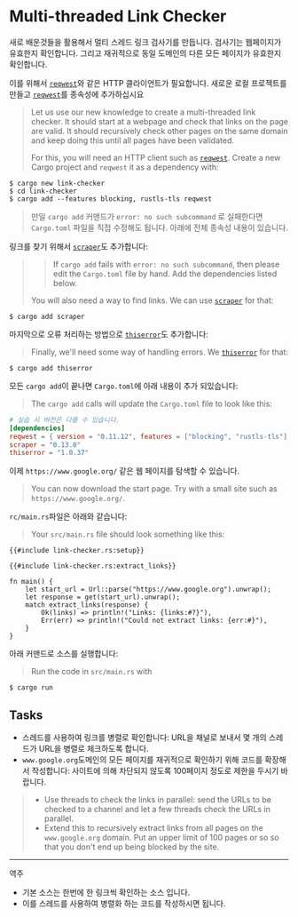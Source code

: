# Multi-threaded Link Checker

새로 배운것들을 활용해서 멀티 스레드 링크 검사기를 만듭니다. 
검사기는 웹페이지가 유효한지 확인합니다. 
그리고 재귀적으로 동일 도메인의 다른 모든 페이지가 유효한지 확인합니다.

이를 위해서 [`reqwest`][1]와 같은 HTTP 클라이언트가 필요합니다. 새로운 로컬 프로젝트를 만들고 [`reqwest`][1]를 종속성에 추가하십시요
> Let us use our new knowledge to create a multi-threaded link checker. It should
> start at a webpage and check that links on the page are valid. It should
> recursively check other pages on the same domain and keep doing this until all
> pages have been validated.
> 
> For this, you will need an HTTP client such as [`reqwest`][1]. Create a new
> Cargo project and `reqwest` it as a dependency with:
```shell
$ cargo new link-checker
$ cd link-checker
$ cargo add --features blocking, rustls-tls reqwest
```
> 만일 `cargo add` 커맨드가 `error: no such subcommand` 로 실패한다면 
> `Cargo.toml` 파일을 직접 수정해도 됩니다. 아래에 전체 종속성 내용이 있습니다.

링크를 찾기 위해서 [`scraper`][2]도 추가합니다:

> > If `cargo add` fails with `error: no such subcommand`, then please edit the
> > `Cargo.toml` file by hand. Add the dependencies listed below.
> 
> You will also need a way to find links. We can use [`scraper`][2] for that:

```shell
$ cargo add scraper
```
마지막으로 오류 처리하는 방법으로 [`thiserror`][3]도 추가합니다:
> Finally, we'll need some way of handling errors. We [`thiserror`][3] for that:

```shell
$ cargo add thiserror
```
모든 `cargo add`이 끝나면 `Cargo.toml`에 아래 내용이 추가 되있습니다:
> The `cargo add` calls will update the `Cargo.toml` file to look like this:

```toml
# 실습 시 버전은 다를 수 있습니다.
[dependencies]
reqwest = { version = "0.11.12", features = ["blocking", "rustls-tls"] }
scraper = "0.13.0"
thiserror = "1.0.37"
```

이제 `https://www.google.org/` 같은 웹 페이지를 탐색할 수 있습니다. 
> You can now download the start page. Try with a small site such as
> `https://www.google.org/`.

`rc/main.rs`파일은 아래와 같습니다:
> Your `src/main.rs` file should look something like this:

```rust,compile_fail
{{#include link-checker.rs:setup}}

{{#include link-checker.rs:extract_links}}

fn main() {
    let start_url = Url::parse("https://www.google.org").unwrap();
    let response = get(start_url).unwrap();
    match extract_links(response) {
        Ok(links) => println!("Links: {links:#?}"),
        Err(err) => println!("Could not extract links: {err:#}"),
    }
}
```

아래 커맨드로 소스를 실행합니다: 
> Run the code in `src/main.rs` with

```shell
$ cargo run
```

## Tasks

* 스레드를 사용하여 링크를 병렬로 확인합니다: URL을 채널로 보내서 몇 개의 스레드가 URL을 병렬로 체크하도록 합니다.
* `www.google.org`도메인의 모든 페이지를 재귀적으로 확인하기 위해 코드를 확장해서 작성합니다: 사이트에 의해 차단되지 않도록 100페이지 정도로 제한을 두시기 바랍니다.

> * Use threads to check the links in parallel: send the URLs to be checked to a
>   channel and let a few threads check the URLs in parallel.
> * Extend this to recursively extract links from all pages on the
>   `www.google.org` domain. Put an upper limit of 100 pages or so so that you
>   don't end up being blocked by the site.


---
역주 
- 기본 소스는 한번에 한 링크씩 확인하는 소스 입니다. 
- 이를 스레드를 사용하여 병렬화 하는 코드를 작성하시면 됩니다.



[1]: https://docs.rs/reqwest/
[2]: https://docs.rs/scraper/
[3]: https://docs.rs/thiserror/
